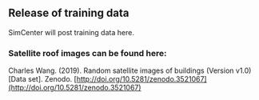 ## Release of training data
SimCenter will post training data here.


### Satellite roof images can be found here:

Charles Wang. (2019). Random satellite images of buildings (Version v1.0) [Data set]. Zenodo. [http://doi.org/10.5281/zenodo.3521067](http://doi.org/10.5281/zenodo.3521067)


